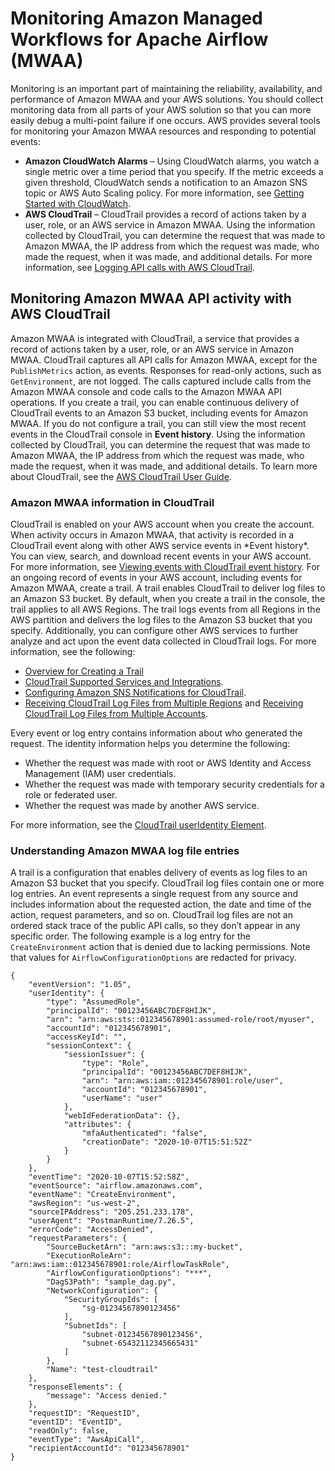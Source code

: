 # Monitoring Amazon Managed Workflows for Apache Airflow \(MWAA\)<a name="monitoring"></a>

Monitoring is an important part of maintaining the reliability, availability, and performance of Amazon MWAA and your AWS solutions\. You should collect monitoring data from all parts of your AWS solution so that you can more easily debug a multi\-point failure if one occurs\. AWS provides several tools for monitoring your Amazon MWAA resources and responding to potential events:
+ **Amazon CloudWatch Alarms** – Using CloudWatch alarms, you watch a single metric over a time period that you specify\. If the metric exceeds a given threshold, CloudWatch sends a notification to an Amazon SNS topic or AWS Auto Scaling policy\. For more information, see [Getting Started with CloudWatch](https://docs.aws.amazon.com/AmazonCloudWatch/latest/monitoring/GettingStarted.html)\.
+ **AWS CloudTrail** – CloudTrail provides a record of actions taken by a user, role, or an AWS service in Amazon MWAA\. Using the information collected by CloudTrail, you can determine the request that was made to Amazon MWAA, the IP address from which the request was made, who made the request, when it was made, and additional details\. For more information, see [Logging API calls with AWS CloudTrail](https://docs.aws.amazon.com/AmazonCloudWatch/latest/monitoring/logging_cw_api_calls.html)\.

## Monitoring Amazon MWAA API activity with AWS CloudTrail<a name="monitor-ct-logs"></a>

Amazon MWAA is integrated with CloudTrail, a service that provides a record of actions taken by a user, role, or an AWS service in Amazon MWAA\. CloudTrail captures all API calls for Amazon MWAA, except for the `PublishMetrics` action, as events\. Responses for read\-only actions, such as `GetEnvironment`, are not logged\. The calls captured include calls from the Amazon MWAA console and code calls to the Amazon MWAA API operations\. If you create a trail, you can enable continuous delivery of CloudTrail events to an Amazon S3 bucket, including events for Amazon MWAA\. If you do not configure a trail, you can still view the most recent events in the CloudTrail console in **Event history**\. Using the information collected by CloudTrail, you can determine the request that was made to Amazon MWAA, the IP address from which the request was made, who made the request, when it was made, and additional details\. To learn more about CloudTrail, see the [AWS CloudTrail User Guide](https://docs.aws.amazon.com/awscloudtrail/latest/userguide/)\.

### Amazon MWAA information in CloudTrail<a name="monitor-ct-logs-info"></a>

CloudTrail is enabled on your AWS account when you create the account\. When activity occurs in Amazon MWAA, that activity is recorded in a CloudTrail event along with other AWS service events in \*Event history\*\. You can view, search, and download recent events in your AWS account\. For more information, see [Viewing events with CloudTrail event history](https://docs.aws.amazon.com/awscloudtrail/latest/userguide/view-cloudtrail-events.html)\. For an ongoing record of events in your AWS account, including events for Amazon MWAA, create a trail\. A trail enables CloudTrail to deliver log files to an Amazon S3 bucket\. By default, when you create a trail in the console, the trail applies to all AWS Regions\. The trail logs events from all Regions in the AWS partition and delivers the log files to the Amazon S3 bucket that you specify\. Additionally, you can configure other AWS services to further analyze and act upon the event data collected in CloudTrail logs\. For more information, see the following: 
+ [Overview for Creating a Trail](https://docs.aws.amazon.com/awscloudtrail/latest/userguide/cloudtrail-create-and-update-a-trail.html)
+ [CloudTrail Supported Services and Integrations](https://docs.aws.amazon.com/awscloudtrail/latest/userguide/cloudtrail-aws-service-specific-topics.html#cloudtrail-aws-service-specific-topics-integrations)\.
+ [Configuring Amazon SNS Notifications for CloudTrail](https://docs.aws.amazon.com/awscloudtrail/latest/userguide/getting_notifications_top_level.html)\.
+ [Receiving CloudTrail Log Files from Multiple Regions](https://docs.aws.amazon.com/awscloudtrail/latest/userguide/receive-cloudtrail-log-files-from-multiple-regions.html) and [Receiving CloudTrail Log Files from Multiple Accounts](https://docs.aws.amazon.com/awscloudtrail/latest/userguide/cloudtrail-receive-logs-from-multiple-accounts.html)\.

Every event or log entry contains information about who generated the request\. The identity information helps you determine the following:
+ Whether the request was made with root or AWS Identity and Access Management \(IAM\) user credentials\.
+ Whether the request was made with temporary security credentials for a role or federated user\. 
+ Whether the request was made by another AWS service\.

For more information, see the [CloudTrail userIdentity Element](https://docs.aws.amazon.com/awscloudtrail/latest/userguide/cloudtrail-event-reference-user-identity.html)\.

### Understanding Amazon MWAA log file entries<a name="monitor-ct-logs-understanding"></a>

A trail is a configuration that enables delivery of events as log files to an Amazon S3 bucket that you specify\. CloudTrail log files contain one or more log entries\. An event represents a single request from any source and includes information about the requested action, the date and time of the action, request parameters, and so on\. CloudTrail log files are not an ordered stack trace of the public API calls, so they don’t appear in any specific order\. The following example is a log entry for the `CreateEnvironment` action that is denied due to lacking permissions\. Note that values for `AirflowConfigurationOptions` are redacted for privacy\.

```
{
    "eventVersion": "1.05",
    "userIdentity": {
        "type": "AssumedRole",
        "principalId": "00123456ABC7DEF8HIJK",
        "arn": "arn:aws:sts::012345678901:assumed-role/root/myuser",
        "accountId": "012345678901",
        "accessKeyId": "",
        "sessionContext": {
            "sessionIssuer": {
                "type": "Role",
                "principalId": "00123456ABC7DEF8HIJK",
                "arn": "arn:aws:iam::012345678901:role/user",
                "accountId": "012345678901",
                "userName": "user"
            },
            "webIdFederationData": {},
            "attributes": {
                "mfaAuthenticated": "false",
                "creationDate": "2020-10-07T15:51:52Z"
            }
        }
    },
    "eventTime": "2020-10-07T15:52:58Z",
    "eventSource": "airflow.amazonaws.com",
    "eventName": "CreateEnvironment",
    "awsRegion": "us-west-2",
    "sourceIPAddress": "205.251.233.178",
    "userAgent": "PostmanRuntime/7.26.5",
    "errorCode": "AccessDenied",
    "requestParameters": {
        "SourceBucketArn": "arn:aws:s3:::my-bucket",
        "ExecutionRoleArn": "arn:aws:iam::012345678901:role/AirflowTaskRole",
        "AirflowConfigurationOptions": "***",
        "DagS3Path": "sample_dag.py",
        "NetworkConfiguration": {
            "SecurityGroupIds": [
                "sg-01234567890123456"
            ],
            "SubnetIds": [
                "subnet-01234567890123456",
                "subnet-65432112345665431"
            ]
        },
        "Name": "test-cloudtrail"
    },
    "responseElements": {
        "message": "Access denied."
    },
    "requestID": "RequestID",
    "eventID": "EventID",
    "readOnly": false,
    "eventType": "AwsApiCall",
    "recipientAccountId": "012345678901"
}
```